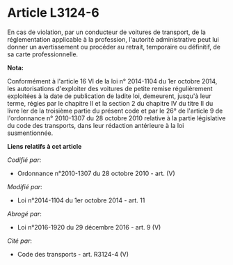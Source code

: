 # Article L3124-6

En cas de violation, par un conducteur de voitures de transport, de la réglementation applicable à la profession, l'autorité
administrative peut lui donner un avertissement ou procéder au retrait, temporaire ou définitif, de sa carte professionnelle.

**Nota:**

Conformément à l'article 16 VI de la loi n° 2014-1104 du 1er octobre 2014, les autorisations d'exploiter des voitures de
petite remise régulièrement exploitées à la date de publication de ladite loi, demeurent, jusqu'à leur terme, régies par le
chapitre II et la section 2 du chapitre IV du titre II du livre Ier de la troisième partie du présent code et par le 26° de
l'article 9 de l'ordonnance n° 2010-1307 du 28 octobre 2010 relative à la partie législative du code des transports, dans
leur rédaction antérieure à la loi susmentionnée.

**Liens relatifs à cet article**

_Codifié par_:

  - Ordonnance n°2010-1307 du 28 octobre 2010 - art. (V)

_Modifié par_:

  - Loi n°2014-1104 du 1er octobre 2014 - art. 11

_Abrogé par_:

  - Loi n°2016-1920 du 29 décembre 2016 - art. 9 (V)

_Cité par_:

  - Code des transports - art. R3124-4 (V)
